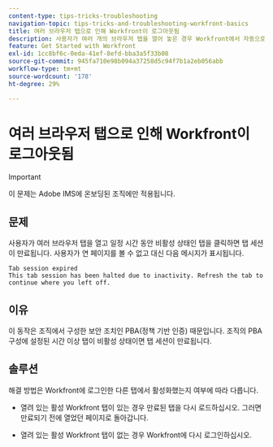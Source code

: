 ```yaml
---
content-type: tips-tricks-troubleshooting
navigation-topic: tips-tricks-and-troubleshooting-workfront-basics
title: 여러 브라우저 탭으로 인해 Workfront이 로그아웃됨
description: 사용자가 여러 개의 브라우저 탭을 열어 놓은 경우 Workfront에서 자동으로 로그아웃될 수 있습니다.
feature: Get Started with Workfront
exl-id: 1cc8bf6c-0eda-41ef-8efd-bba3a5f33b08
source-git-commit: 945fa710e98b094a37258d5c94f7b1a2eb056abb
workflow-type: tm+mt
source-wordcount: '178'
ht-degree: 29%

---
```


# 여러 브라우저 탭으로 인해 Workfront이 로그아웃됨

>[!IMPORTANT]
>
>이 문제는 Adobe IMS에 온보딩된 조직에만 적용됩니다.

## 문제

사용자가 여러 브라우저 탭을 열고 일정 시간 동안 비활성 상태인 탭을 클릭하면 탭 세션이 만료됩니다. 사용자가 연 페이지를 볼 수 없고 대신 다음 메시지가 표시됩니다.

```
Tab session expired
This tab session has been halted due to inactivity. Refresh the tab to continue where you left off.
```

## 이유

이 동작은 조직에서 구성한 보안 조치인 PBA(정책 기반 인증) 때문입니다. 조직의 PBA 구성에 설정된 시간 이상 탭이 비활성 상태이면 탭 세션이 만료됩니다.

## 솔루션

해결 방법은 Workfront에 로그인한 다른 탭에서 활성화했는지 여부에 따라 다릅니다.

* 열려 있는 활성 Workfront 탭이 있는 경우 만료된 탭을 다시 로드하십시오. 그러면 만료되기 전에 열었던 페이지로 돌아갑니다.

* 열려 있는 활성 Workfront 탭이 없는 경우 Workfront에 다시 로그인하십시오.
